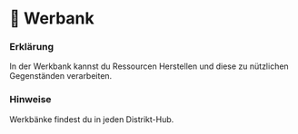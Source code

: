 # 🔧 Werbank

### Erklärung  <a href="#0-toc-title" id="0-toc-title"></a>

In der Werkbank kannst du Ressourcen Herstellen und diese zu nützlichen Gegenständen verarbeiten.

### Hinweise <a href="#1-toc-title" id="1-toc-title"></a>

Werkbänke findest du in jeden Distrikt-Hub.
